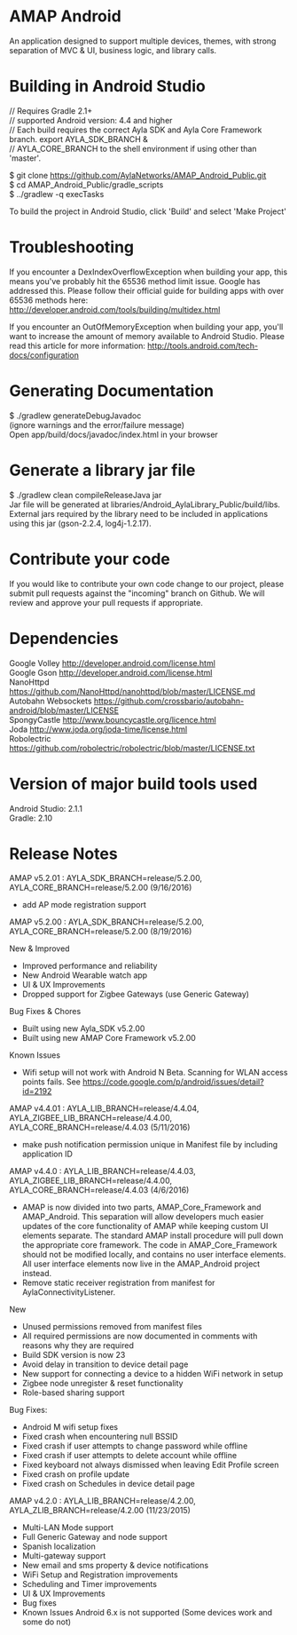 AMAP Android
==================

An application designed to support multiple devices, themes, with strong separation of MVC &amp; UI, business logic, and library calls.


Building in Android Studio
=========================

// Requires Gradle 2.1+  
// supported Android version: 4.4 and higher  
// Each build requires the correct Ayla SDK and Ayla Core Framework branch. export AYLA_SDK_BRANCH &  
// AYLA_CORE_BRANCH to the shell environment if using other than 'master'.

$ git clone https://github.com/AylaNetworks/AMAP_Android_Public.git  
$ cd AMAP_Android_Public/gradle_scripts  
$ ../gradlew -q execTasks  

To build the project in Android Studio, click 'Build' and select 'Make Project'

  Troubleshooting
  ===============

  If you encounter a DexIndexOverflowException when building your app, this means you've probably hit the 65536 method limit issue.  Google has addressed this.  Please follow their official guide for building apps with over 65536 methods here: http://developer.android.com/tools/building/multidex.html

  If you encounter an OutOfMemoryException when building your app, you'll want to increase the amount of memory available to Android Studio.  Please read this article for more information: http://tools.android.com/tech-docs/configuration


Generating Documentation
===========================

$ ./gradlew generateDebugJavadoc  
(ignore warnings and the error/failure message)  
Open app/build/docs/javadoc/index.html in your browser


Generate a library jar file
===========================

$ ./gradlew clean compileReleaseJava jar  
Jar file will be generated at libraries/Android_AylaLibrary_Public/build/libs.  
External jars required by the library need to be included in applications using this jar (gson-2.2.4, log4j-1.2.17).

Contribute your code
====================

If you would like to contribute your own code change to our project, please submit pull requests against the "incoming" branch on Github. We will review and approve your pull requests if appropriate.

Dependencies
============

Google Volley		http://developer.android.com/license.html  
Google Gson		http://developer.android.com/license.html  
NanoHttpd		https://github.com/NanoHttpd/nanohttpd/blob/master/LICENSE.md  
Autobahn Websockets	https://github.com/crossbario/autobahn-android/blob/master/LICENSE  
SpongyCastle		http://www.bouncycastle.org/licence.html  
Joda			http://www.joda.org/joda-time/license.html  
Robolectric 		https://github.com/robolectric/robolectric/blob/master/LICENSE.txt

Version of major build tools used
=================================
Android Studio: 2.1.1  
Gradle: 2.10

Release Notes
===========================

AMAP v5.2.01 : AYLA_SDK_BRANCH=release/5.2.00, AYLA_CORE_BRANCH=release/5.2.00 (9/16/2016)
- add AP mode registration support

AMAP v5.2.00 : AYLA_SDK_BRANCH=release/5.2.00, AYLA_CORE_BRANCH=release/5.2.00 (8/19/2016)

New & Improved
- Improved performance and reliability
- New Android Wearable watch app
- UI & UX Improvements
- Dropped support for Zigbee Gateways (use Generic Gateway)

Bug Fixes & Chores
- Built using new Ayla_SDK  v5.2.00
- Built using new AMAP Core Framework v5.2.00

Known Issues
- Wifi setup will not work with Android N Beta. Scanning for WLAN access points fails. See https://code.google.com/p/android/issues/detail?id=2192

AMAP v4.4.01 : AYLA_LIB_BRANCH=release/4.4.04, AYLA_ZIGBEE_LIB_BRANCH=release/4.4.00, AYLA_CORE_BRANCH=release/4.4.03 (5/11/2016)
- make push notification permission unique in Manifest file by including application ID

AMAP v4.4.0 : AYLA_LIB_BRANCH=release/4.4.03, AYLA_ZIGBEE_LIB_BRANCH=release/4.4.00, AYLA_CORE_BRANCH=release/4.4.03 (4/6/2016)
- AMAP is now divided into two parts, AMAP_Core_Framework and AMAP_Android. This separation will allow developers much easier updates of the core functionality of AMAP while keeping custom UI elements separate. The standard AMAP install procedure will pull down the appropriate core framework. The code in AMAP_Core_Framework should not be modified locally, and contains no user interface elements. All user interface elements now live in the AMAP_Android project instead.
- Remove static receiver registration from manifest for AylaConnectivityListener.

New
- Unused permissions removed from manifest files
- All required permissions are now documented in comments with reasons why they are required
- Build SDK version is now 23
- Avoid delay in transition to device detail page
- New support for connecting a device to a hidden WiFi network in setup
- Zigbee node unregister & reset functionality
- Role-based sharing support

Bug Fixes:
- Android M wifi setup fixes
- Fixed crash when encountering null BSSID
- Fixed crash if user attempts to change password while offline
- Fixed crash if user attempts to delete account while offline
- Fixed keyboard not always dismissed when leaving Edit Profile screen
- Fixed crash on profile update
- Fixed crash on Schedules in device detail page


AMAP v4.2.0 : AYLA_LIB_BRANCH=release/4.2.00, AYLA_ZLIB_BRANCH=release/4.2.00 (11/23/2015)
- Multi-LAN Mode support
- Full Generic Gateway and node support
- Spanish localization
- Multi-gateway support
- New email and sms property & device notifications
- WiFi Setup and Registration improvements
- Scheduling and Timer improvements
- UI & UX Improvements
- Bug fixes
- Known Issues
  Android 6.x is not supported (Some devices work and some do not)
